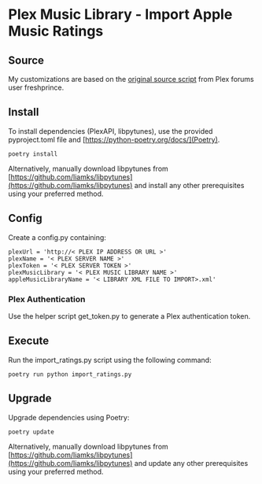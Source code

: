 # Plex Music Library - Import Apple Music Ratings

## Source

My customizations are based on the [original source script](https://forums.plex.tv/t/importing-itunes-ratings-to-plex/446411) from Plex forums user freshprince.

## Install

To install dependencies (PlexAPI, libpytunes), use the provided pyproject.toml file and [https://python-poetry.org/docs/](Poetry).

    poetry install

Alternatively, manually download libpytunes from [https://github.com/liamks/libpytunes](https://github.com/liamks/libpytunes) and install any other prerequisites using your preferred method.

## Config

Create a config.py containing:

    plexUrl = 'http://< PLEX IP ADDRESS OR URL >'
    plexName = '< PLEX SERVER NAME >'
    plexToken = '< PLEX SERVER TOKEN >'
    plexMusicLibrary = '< PLEX MUSIC LIBRARY NAME >'
    appleMusicLibraryName = '< LIBRARY XML FILE TO IMPORT>.xml'

### Plex Authentication

Use the helper script get_token.py to generate a Plex authentication token.

## Execute

Run the import_ratings.py script using the following command:

    poetry run python import_ratings.py

## Upgrade

Upgrade dependencies using Poetry:

    poetry update

Alternatively, manually download libpytunes from [https://github.com/liamks/libpytunes](https://github.com/liamks/libpytunes) and update any other prerequisites using your preferred method.
